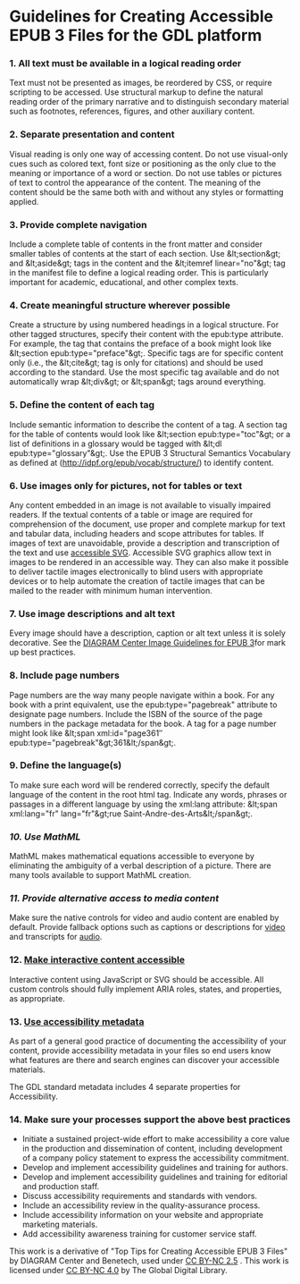 ##
# Guidelines for Creating Accessible EPUB 3 Files for the GDL platform

### 1. All text must be available in a logical reading order

Text must not be presented as images, be reordered by CSS, or require scripting to be accessed. Use structural markup to define the natural reading order of the primary narrative and to distinguish secondary material such as footnotes, references, figures, and other auxiliary content.

### 2. Separate presentation and content

Visual reading is only one way of accessing content. Do not use visual-only cues such as colored text, font size or positioning as the only clue to the meaning or importance of a word or section. Do not use tables or pictures of text to control the appearance of the content. The meaning of the content should be the same both with and without any styles or formatting applied.

### 3. Provide complete navigation

Include a complete table of contents in the front matter and consider smaller tables of contents at the start of each section. Use \&lt;section\&gt; and \&lt;aside\&gt; tags in the content and the \&lt;itemref linear=&quot;no&quot;\&gt; tag in the manifest file to define a logical reading order. This is particularly important for academic, educational, and other complex texts.

### 4. Create meaningful structure wherever possible

Create a structure by using numbered headings in a logical structure. For other tagged structures, specify their content with the epub:type attribute. For example, the tag that contains the preface of a book might look like \&lt;section epub:type=&quot;preface&quot;\&gt;. Specific tags are for specific content only (i.e., the \&lt;cite\&gt; tag is only for citations) and should be used according to the standard. Use the most specific tag available and do not automatically wrap \&lt;div\&gt; or \&lt;span\&gt; tags around everything.

### 5. Define the content of each tag

Include semantic information to describe the content of a tag. A section tag for the table of contents would look like \&lt;section epub:type=&quot;toc&quot;\&gt; or a list of definitions in a glossary would be tagged with \&lt;dl epub:type=&quot;glossary&quot;\&gt;. Use the EPUB 3 Structural Semantics Vocabulary as defined at (http://idpf.org/epub/vocab/structure/) to identify content.

### 6. Use images only for pictures, not for tables or text

Any content embedded in an image is not available to visually impaired readers. If the textual contents of a table or image are required for comprehension of the document, use proper and complete markup for text and tabular data, including headers and scope attributes for tables. If images of text are unavoidable, provide a description and transcription of the text and use [accessible SVG](http://www.w3.org/2000/10/wcag2-svg-techs-020318). Accessible SVG graphics allow text in images to be rendered in an accessible way. They can also make it possible to deliver tactile images electronically to blind users with appropriate devices or to help automate the creation of tactile images that can be mailed to the reader with minimum human intervention.

### 7. Use image descriptions and alt text

Every image should have a description, caption or alt text unless it is solely decorative. See the [DIAGRAM Center Image Guidelines for EPUB 3](http://diagramcenter.org/standards-and-practices/59-image-guidelines-for-epub-3.html)for mark up best practices.

### 8. Include page numbers

Page numbers are the way many people navigate within a book. For any book with a print equivalent, use the epub:type=&quot;pagebreak&quot; attribute to designate page numbers. Include the ISBN of the source of the page numbers in the package metadata for the book. A tag for a page number might look like \&lt;span xml:id=&quot;page361″ epub:type=&quot;pagebreak&quot;\&gt;361\&lt;/span\&gt;.

### 9. Define the language(s)

To make sure each word will be rendered correctly, specify the default language of the content in the root html tag. Indicate any words, phrases or passages in a different language by using the xml:lang attribute: \&lt;span xml:lang=&quot;fr&quot; lang=&quot;fr&quot;\&gt;rue Saint-Andre-des-Arts\&lt;/span\&gt;.

### _10. Use MathML_

MathML makes mathematical equations accessible to everyone by eliminating the ambiguity of a verbal description of a picture. There are many tools available to support MathML creation.

### _11. Provide alternative access to media content_

Make sure the native controls for video and audio content are enabled by default. Provide fallback options such as captions or descriptions for [video](http://www.idpf.org/accessibility/guidelines/content/xhtml/video.php) and transcripts for [audio](http://www.idpf.org/accessibility/guidelines/content/xhtml/audio.php).

### 12. [Make interactive content accessible](http://www.idpf.org/accessibility/guidelines/)

Interactive content using JavaScript or SVG should be accessible. All custom controls should fully implement ARIA roles, states, and properties, as appropriate.

### 13. [Use accessibility metadata](http://www.a11ymetadata.org/)

As part of a general good practice of documenting the accessibility of your content, provide accessibility metadata in your files so end users know what features are there and search engines can discover your accessible materials.

The GDL standard metadata includes 4 separate properties for Accessibility.

### 14. Make sure your processes support the above best practices

- Initiate a sustained project-wide effort to make accessibility a core value in the production and dissemination of content, including development of a company policy statement to express the accessibility commitment.
- Develop and implement accessibility guidelines and training for authors.
- Develop and implement accessibility guidelines and training for editorial and production staff.
- Discuss accessibility requirements and standards with vendors.
- Include an accessibility review in the quality-assurance process.
- Include accessibility information on your website and appropriate marketing materials.
- Add accessibility awareness training for customer service staff.

This work is a derivative of &quot;Top Tips for Creating Accessible EPUB 3 Files&quot; by DIAGRAM Center and Benetech, used under [CC BY-NC 2.5](https://creativecommons.org/licenses/by-nc/2.5/) . This work is licensed under [CC BY-NC 4.0](https://creativecommons.org/licenses/by-nc/4.0/) by The Global Digital Library.

